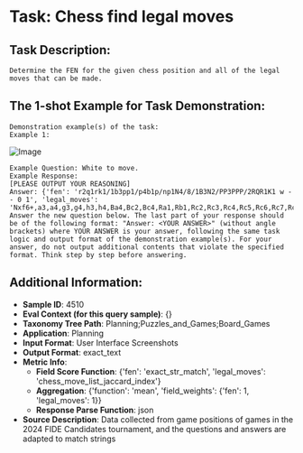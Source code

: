 # Task: Chess find legal moves

## Task Description:

```
Determine the FEN for the given chess position and all of the legal moves that can be made.
```

## The 1-shot Example for Task Demonstration:

```
Demonstration example(s) of the task:
Example 1:
```

![Image](1.png)

```
Example Question: White to move.
Example Response:
[PLEASE OUTPUT YOUR REASONING]
Answer: {'fen': 'r2q1rk1/1b3pp1/p4b1p/np1N4/8/1B3N2/PP3PPP/2RQR1K1 w - - 0 1', 'legal_moves': 'Nxf6+,a3,a4,g3,g4,h3,h4,Ba4,Bc2,Bc4,Ra1,Rb1,Rc2,Rc3,Rc4,Rc5,Rc6,Rc7,Rc8,Qc2,Qd2,Qd3,Qd4,Qe2,Nb4,Nb6,Nc3,Nc7,Ne3,Ne7+,Nf4,Re2,Re3,Re4,Re5,Re6,Re7,Re8,Rf1,Nd2,Nd4,Ne5,Ng5,Nh4,Kf1,Kh1'}
Answer the new question below. The last part of your response should be of the following format: "Answer: <YOUR ANSWER>" (without angle brackets) where YOUR ANSWER is your answer, following the same task logic and output format of the demonstration example(s). For your answer, do not output additional contents that violate the specified format. Think step by step before answering.
```

## Additional Information:

- **Sample ID**: 4510
- **Eval Context (for this query sample)**: {}
- **Taxonomy Tree Path**: Planning;Puzzles_and_Games;Board_Games
- **Application**: Planning
- **Input Format**: User Interface Screenshots
- **Output Format**: exact_text
- **Metric Info**:
  - **Field Score Function**: {'fen': 'exact_str_match', 'legal_moves': 'chess_move_list_jaccard_index'}
  - **Aggregation**: {'function': 'mean', 'field_weights': {'fen': 1, 'legal_moves': 1}}
  - **Response Parse Function**: json
- **Source Description**: Data collected from game positions of games in the 2024 FIDE Candidates tournament, and the questions and answers are adapted to match strings
